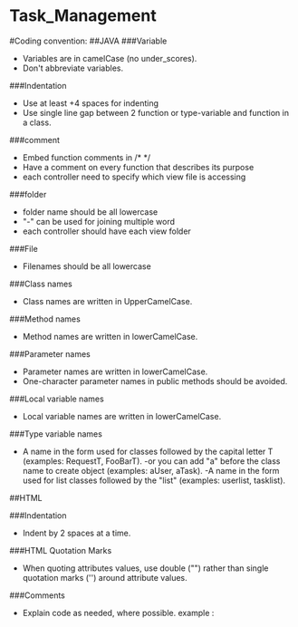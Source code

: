 # Task_Management

#Coding convention:
##JAVA
###Variable
- Variables are in camelCase (no under_scores).
- Don't abbreviate variables.

###Indentation
- Use at least +4 spaces for indenting
- Use single line gap between 2 function or type-variable and function in a class.

###comment
- Embed function comments in /* */ 
- Have a comment on every function that describes its purpose
- each controller need to specify which view file is accessing

###folder
- folder name should be all lowercase
- "-" can be used for joining multiple word
- each controller should have each view folder

###File
- Filenames should be all lowercase

###Class names
- Class names are written in UpperCamelCase.

###Method names
- Method names are written in lowerCamelCase.

###Parameter names
- Parameter names are written in lowerCamelCase.
- One-character parameter names in public methods should be avoided.

###Local variable names
- Local variable names are written in lowerCamelCase.

###Type variable names
- A name in the form used for classes followed by the capital letter T (examples: RequestT, FooBarT).
-or you can add "a" before the class name to create object (examples: aUser, aTask).
-A name in the form used for list  classes followed by the "list" (examples: userlist, tasklist).

##HTML

###Indentation
- Indent by 2 spaces at a time.

###HTML Quotation Marks
- When quoting attributes values, use double ("") rather than single quotation marks ('') around attribute values.

###Comments
- Explain code as needed, where possible. example : <!-- TODO: remove optional tags -->